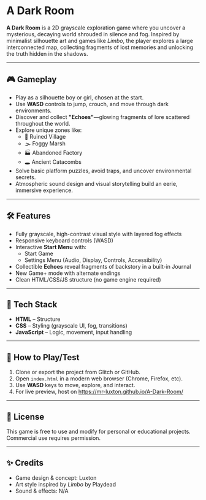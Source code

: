 # A Dark Room

**A Dark Room** is a 2D grayscale exploration game where you uncover a mysterious, decaying world shrouded in silence and fog. Inspired by minimalist silhouette art and games like *Limbo*, the player explores a large interconnected map, collecting fragments of lost memories and unlocking the truth hidden in the shadows.

---

## 🎮 Gameplay

- Play as a silhouette boy or girl, chosen at the start.
- Use **WASD** controls to jump, crouch, and move through dark environments.
- Discover and collect **"Echoes"**—glowing fragments of lore scattered throughout the world.
- Explore unique zones like:
  - 🌲 Ruined Village  
  - 🌫️ Foggy Marsh  
  - 🏭 Abandoned Factory  
  - 🕳️ Ancient Catacombs  
- Solve basic platform puzzles, avoid traps, and uncover environmental secrets.
- Atmospheric sound design and visual storytelling build an eerie, immersive experience.

---

## 🛠️ Features

- Fully grayscale, high-contrast visual style with layered fog effects
- Responsive keyboard controls (WASD)
- Interactive **Start Menu** with:
  - Start Game
  - Settings Menu (Audio, Display, Controls, Accessibility)
- Collectible **Echoes** reveal fragments of backstory in a built-in Journal
- New Game+ mode with alternate endings
- Clean HTML/CSS/JS structure (no game engine required)

---

## 🔧 Tech Stack

- **HTML** – Structure
- **CSS** – Styling (grayscale UI, fog, transitions)
- **JavaScript** – Logic, movement, input handling
  
---

## 🧪 How to Play/Test

1. Clone or export the project from Glitch or GitHub.
2. Open `index.html` in a modern web browser (Chrome, Firefox, etc).
3. Use **WASD** keys to move, explore, and interact.
4. For live preview, host on https://mr-luxton.github.io/A-Dark-Room/


---

## 📃 License

This game is free to use and modify for personal or educational projects. Commercial use requires permission.

---

## ✨ Credits

- Game design & concept: Luxton
- Art style inspired by *Limbo* by Playdead
- Sound & effects: N/A
